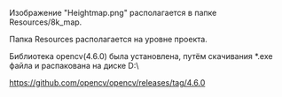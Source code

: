 Изображение "Heightmap.png" располагается в папке Resources/8k_map.

Папка Resources располагается на уровне проекта.

Библиотека opencv(4.6.0) была установлена, путём скачивания *.exe файла и распакована на диске D:\

https://github.com/opencv/opencv/releases/tag/4.6.0


